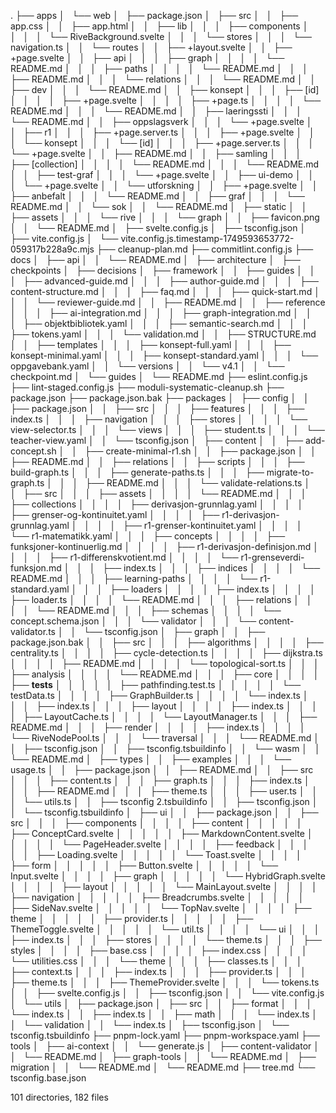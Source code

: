 .
├── apps
│   └── web
│       ├── package.json
│       ├── src
│       │   ├── app.css
│       │   ├── app.html
│       │   ├── lib
│       │   │   ├── components
│       │   │   │   └── RiveBackground.svelte
│       │   │   └── stores
│       │   │       └── navigation.ts
│       │   └── routes
│       │       ├── +layout.svelte
│       │       ├── +page.svelte
│       │       ├── api
│       │       │   ├── graph
│       │       │   │   └── README.md
│       │       │   ├── paths
│       │       │   │   └── README.md
│       │       │   ├── README.md
│       │       │   └── relations
│       │       │       └── README.md
│       │       ├── dev
│       │       │   └── README.md
│       │       ├── konsept
│       │       │   ├── [id]
│       │       │   │   ├── +page.svelte
│       │       │   │   ├── +page.ts
│       │       │   │   └── README.md
│       │       │   └── README.md
│       │       ├── laeringssti
│       │       │   └── README.md
│       │       ├── oppslagsverk
│       │       │   └── +page.svelte
│       │       ├── r1
│       │       │   ├── +page.server.ts
│       │       │   ├── +page.svelte
│       │       │   └── konsept
│       │       │       └── [id]
│       │       │           ├── +page.server.ts
│       │       │           └── +page.svelte
│       │       ├── README.md
│       │       ├── samling
│       │       │   ├── [collection]
│       │       │   │   └── README.md
│       │       │   └── README.md
│       │       ├── test-graf
│       │       │   └── +page.svelte
│       │       ├── ui-demo
│       │       │   └── +page.svelte
│       │       └── utforskning
│       │           ├── +page.svelte
│       │           ├── anbefalt
│       │           │   └── README.md
│       │           ├── graf
│       │           │   └── README.md
│       │           └── sok
│       │               └── README.md
│       ├── static
│       │   ├── assets
│       │   │   └── rive
│       │   │       └── graph
│       │   ├── favicon.png
│       │   └── README.md
│       ├── svelte.config.js
│       ├── tsconfig.json
│       ├── vite.config.js
│       └── vite.config.js.timestamp-1749593653772-059317b228a9c.mjs
├── cleanup-plan.md
├── commitlint.config.js
├── docs
│   ├── api
│   │   └── README.md
│   ├── architecture
│   ├── checkpoints
│   ├── decisions
│   ├── framework
│   │   ├── guides
│   │   │   ├── advanced-guide.md
│   │   │   ├── author-guide.md
│   │   │   ├── content-structure.md
│   │   │   ├── faq.md
│   │   │   ├── quick-start.md
│   │   │   └── reviewer-guide.md
│   │   ├── README.md
│   │   ├── reference
│   │   │   ├── ai-integration.md
│   │   │   ├── graph-integration.md
│   │   │   ├── objektbibliotek.yaml
│   │   │   ├── semantic-search.md
│   │   │   ├── tokens.yaml
│   │   │   └── validation.md
│   │   ├── STRUCTURE.md
│   │   ├── templates
│   │   │   ├── konsept-full.yaml
│   │   │   ├── konsept-minimal.yaml
│   │   │   ├── konsept-standard.yaml
│   │   │   └── oppgavebank.yaml
│   │   └── versions
│   │       └── v4.1
│   │           └── checkpoint.md
│   └── guides
│       └── README.md
├── eslint.config.js
├── lint-staged.config.js
├── moduli-systematic-cleanup.sh
├── package.json
├── package.json.bak
├── packages
│   ├── config
│   │   ├── package.json
│   │   ├── src
│   │   │   ├── features
│   │   │   ├── index.ts
│   │   │   ├── navigation
│   │   │   ├── stores
│   │   │   │   └── view-selector.ts
│   │   │   └── views
│   │   │       ├── student.ts
│   │   │       └── teacher-view.yaml
│   │   └── tsconfig.json
│   ├── content
│   │   ├── add-concept.sh
│   │   ├── create-minimal-r1.sh
│   │   ├── package.json
│   │   ├── README.md
│   │   ├── relations
│   │   ├── scripts
│   │   │   ├── build-graph.ts
│   │   │   ├── generate-paths.ts
│   │   │   ├── migrate-to-graph.ts
│   │   │   ├── README.md
│   │   │   └── validate-relations.ts
│   │   ├── src
│   │   │   ├── assets
│   │   │   │   └── README.md
│   │   │   ├── collections
│   │   │   │   ├── derivasjon-grunnlag.yaml
│   │   │   │   ├── grenser-og-kontinuitet.yaml
│   │   │   │   ├── r1-derivasjon-grunnlag.yaml
│   │   │   │   ├── r1-grenser-kontinuitet.yaml
│   │   │   │   └── r1-matematikk.yaml
│   │   │   ├── concepts
│   │   │   │   ├── funksjoner-kontinuerlig.md
│   │   │   │   ├── r1-derivasjon-definisjon.md
│   │   │   │   ├── r1-differenskvotient.md
│   │   │   │   └── r1-grenseverdi-funksjon.md
│   │   │   ├── index.ts
│   │   │   ├── indices
│   │   │   │   └── README.md
│   │   │   ├── learning-paths
│   │   │   │   └── r1-standard.yaml
│   │   │   ├── loaders
│   │   │   │   ├── index.ts
│   │   │   │   ├── loader.ts
│   │   │   │   └── README.md
│   │   │   ├── relations
│   │   │   │   └── README.md
│   │   │   ├── schemas
│   │   │   │   └── concept.schema.json
│   │   │   └── validator
│   │   │       └── content-validator.ts
│   │   └── tsconfig.json
│   ├── graph
│   │   ├── package.json.bak
│   │   ├── src
│   │   │   ├── algorithms
│   │   │   │   ├── centrality.ts
│   │   │   │   ├── cycle-detection.ts
│   │   │   │   ├── dijkstra.ts
│   │   │   │   ├── README.md
│   │   │   │   └── topological-sort.ts
│   │   │   ├── analysis
│   │   │   │   └── README.md
│   │   │   ├── core
│   │   │   │   ├── __tests__
│   │   │   │   │   ├── pathfinding.test.ts
│   │   │   │   │   └── testData.ts
│   │   │   │   ├── GraphBuilder.ts
│   │   │   │   └── index.ts
│   │   │   ├── index.ts
│   │   │   ├── layout
│   │   │   │   ├── index.ts
│   │   │   │   ├── LayoutCache.ts
│   │   │   │   └── LayoutManager.ts
│   │   │   ├── README.md
│   │   │   ├── render
│   │   │   │   ├── index.ts
│   │   │   │   └── RiveNodePool.ts
│   │   │   └── traversal
│   │   │       └── README.md
│   │   ├── tsconfig.json
│   │   ├── tsconfig.tsbuildinfo
│   │   └── wasm
│   │       └── README.md
│   ├── types
│   │   ├── examples
│   │   │   └── usage.ts
│   │   ├── package.json
│   │   ├── README.md
│   │   ├── src
│   │   │   ├── content.ts
│   │   │   ├── graph.ts
│   │   │   ├── index.ts
│   │   │   ├── README.md
│   │   │   ├── theme.ts
│   │   │   ├── user.ts
│   │   │   └── utils.ts
│   │   ├── tsconfig 2.tsbuildinfo
│   │   ├── tsconfig.json
│   │   └── tsconfig.tsbuildinfo
│   ├── ui
│   │   ├── package.json
│   │   ├── src
│   │   │   ├── components
│   │   │   │   ├── content
│   │   │   │   │   ├── ConceptCard.svelte
│   │   │   │   │   ├── MarkdownContent.svelte
│   │   │   │   │   └── PageHeader.svelte
│   │   │   │   ├── feedback
│   │   │   │   │   ├── Loading.svelte
│   │   │   │   │   └── Toast.svelte
│   │   │   │   ├── form
│   │   │   │   │   ├── Button.svelte
│   │   │   │   │   └── Input.svelte
│   │   │   │   ├── graph
│   │   │   │   │   └── HybridGraph.svelte
│   │   │   │   ├── layout
│   │   │   │   │   └── MainLayout.svelte
│   │   │   │   ├── navigation
│   │   │   │   │   ├── Breadcrumbs.svelte
│   │   │   │   │   ├── SideNav.svelte
│   │   │   │   │   └── TopNav.svelte
│   │   │   │   ├── theme
│   │   │   │   │   ├── provider.ts
│   │   │   │   │   ├── ThemeToggle.svelte
│   │   │   │   │   └── util.ts
│   │   │   │   └── ui
│   │   │   ├── index.ts
│   │   │   ├── stores
│   │   │   │   └── theme.ts
│   │   │   ├── styles
│   │   │   │   ├── base.css
│   │   │   │   ├── index.css
│   │   │   │   └── utilities.css
│   │   │   └── theme
│   │   │       ├── classes.ts
│   │   │       ├── context.ts
│   │   │       ├── index.ts
│   │   │       ├── provider.ts
│   │   │       ├── theme.ts
│   │   │       ├── ThemeProvider.svelte
│   │   │       └── tokens.ts
│   │   ├── svelte.config.js
│   │   ├── tsconfig.json
│   │   └── vite.config.js
│   └── utils
│       ├── package.json
│       ├── src
│       │   ├── format
│       │   │   └── index.ts
│       │   ├── index.ts
│       │   ├── math
│       │   │   └── index.ts
│       │   └── validation
│       │       └── index.ts
│       ├── tsconfig.json
│       └── tsconfig.tsbuildinfo
├── pnpm-lock.yaml
├── pnpm-workspace.yaml
├── tools
│   ├── ai-context
│   │   └── generate.js
│   ├── content-validator
│   │   └── README.md
│   ├── graph-tools
│   │   └── README.md
│   ├── migration
│   │   └── README.md
│   └── README.md
├── tree.md
└── tsconfig.base.json

101 directories, 182 files
